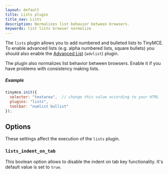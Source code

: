 ```yaml
---
layout: default
title: Lists plugin
title_nav: Lists
description: Normalizes list behavior between browsers.
keywords: list lists browser normalize
---
```


The `lists` plugin allows you to add numbered and bulleted lists to TinyMCE. To enable advanced lists (e.g. alpha numbered lists, square bullets) you should also enable the [Advanced List](../advlist/) (`advlist`) plugin.

The plugin also normalizes list behavior between browsers. Enable it if you have problems with consistency making lists.

##### Example

```js
tinymce.init({
  selector: "textarea",  // change this value according to your HTML
  plugins: "lists",
  toolbar: "numlist bullist"
});
```

## Options

These settings affect the execution of the `lists` plugin.

### `lists_indent_on_tab`

This boolean option allows to disable the indent on tab key functionality. It's default value is set to `true`.
